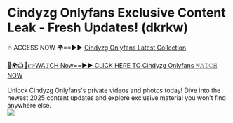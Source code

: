 # Cindyzg Onlyfans Exclusive Content Leak - Fresh Updates! (dkrkw)

🔥 ACCESS NOW 🌍==►► <a href="https://tinyurl.com/kvy9nzfs" rel="nofollow">Cindyzg Onlyfans Latest Collection</a>
<br><br>
[🔴🌍📺📱👉WA𝚃CH Now==►► CLICK HERE TO Cindyzg Onlyfans 𝚆𝙰𝚃𝙲𝙷 NOW](https://tinyurl.com/kvy9nzfs)
<br><br>
Unlock Cindyzg Onlyfans's private videos and photos today! Dive into the newest 2025 content updates and explore exclusive material you won’t find anywhere else.
<br>
<a href="https://tinyurl.com/kvy9nzfs" rel="nofollow" data-target="animated-image.originalLink"><img src="https://camo.githubusercontent.com/8a4f000d20f83aca3bf7ec5f350d767afa0574a8a352519fd8cfa583a6f93a33/68747470733a2f2f692e696d6775722e636f6d2f644a486b345a712e676966" data-canonical-src="https://i.imgur.com/dJHk4Zq.gif" style="max-width: 100%; display: inline-block;" data-target="animated-image.originalImage"></a>
<br>

